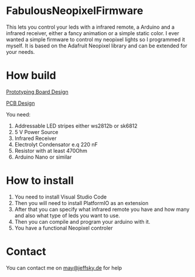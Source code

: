 # FabulousNeopixelFirmware
This lets you control your leds with a infrared remote, a Arduino and a infrared receiver, either a fancy animation or a simple static color. I ever wanted a simple firmware to control my neopixel lights so I programmed it myself. It is based on the Adafruit Neopixel library and can be extended for your needs.

# How build

[Prototyping Board Design](https://github.com/MacaroniDamage/FabulousNeopixelFirmware/blob/main/FabolousNeopixelFirmware_Steckplatine.png)

[PCB Design](https://github.com/MacaroniDamage/FabulousNeopixelFirmware/blob/main/FabolousNeopixelFirmware_Schaltplan.png)

You need:

1. Addressable LED stripes either ws2812b or sk6812 
2. 5 V Power Source
3. Infrared Receiver
4. Electrolyt Condensator e.q 220 nF
5. Resistor with at least 470Ohm
6. Arduino Nano or similar

# How to install

1. You need to install Visual Studio Code
2. Then you will need to install PlatformIO as an extension
3. After that you can specify what infrared remote you have and how many and also what type of leds you want to use.
4. Then you can compile and program your arduino with it.
5. You have a functional Neopixel controler

# Contact

You can contact me on may@jeffsky.de for help
